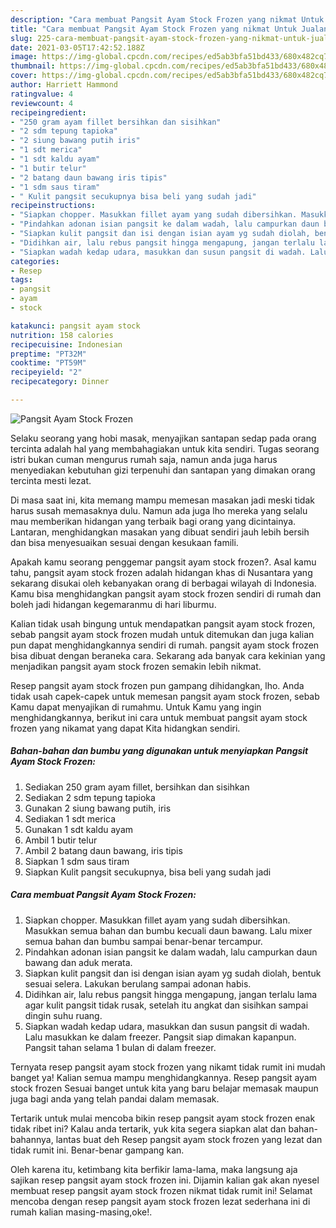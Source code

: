 ```yaml
---
description: "Cara membuat Pangsit Ayam Stock Frozen yang nikmat Untuk Jualan"
title: "Cara membuat Pangsit Ayam Stock Frozen yang nikmat Untuk Jualan"
slug: 225-cara-membuat-pangsit-ayam-stock-frozen-yang-nikmat-untuk-jualan
date: 2021-03-05T17:42:52.188Z
image: https://img-global.cpcdn.com/recipes/ed5ab3bfa51bd433/680x482cq70/pangsit-ayam-stock-frozen-foto-resep-utama.jpg
thumbnail: https://img-global.cpcdn.com/recipes/ed5ab3bfa51bd433/680x482cq70/pangsit-ayam-stock-frozen-foto-resep-utama.jpg
cover: https://img-global.cpcdn.com/recipes/ed5ab3bfa51bd433/680x482cq70/pangsit-ayam-stock-frozen-foto-resep-utama.jpg
author: Harriett Hammond
ratingvalue: 4
reviewcount: 4
recipeingredient:
- "250 gram ayam fillet bersihkan dan sisihkan"
- "2 sdm tepung tapioka"
- "2 siung bawang putih iris"
- "1 sdt merica"
- "1 sdt kaldu ayam"
- "1 butir telur"
- "2 batang daun bawang iris tipis"
- "1 sdm saus tiram"
- " Kulit pangsit secukupnya bisa beli yang sudah jadi"
recipeinstructions:
- "Siapkan chopper. Masukkan fillet ayam yang sudah dibersihkan. Masukkan semua bahan dan bumbu kecuali daun bawang. Lalu mixer semua bahan dan bumbu sampai benar-benar tercampur."
- "Pindahkan adonan isian pangsit ke dalam wadah, lalu campurkan daun bawang dan aduk merata."
- "Siapkan kulit pangsit dan isi dengan isian ayam yg sudah diolah, bentuk sesuai selera. Lakukan berulang sampai adonan habis."
- "Didihkan air, lalu rebus pangsit hingga mengapung, jangan terlalu lama agar kulit pangsit tidak rusak, setelah itu angkat dan sisihkan sampai dingin suhu ruang."
- "Siapkan wadah kedap udara, masukkan dan susun pangsit di wadah. Lalu masukkan ke dalam freezer. Pangsit siap dimakan kapanpun. Pangsit tahan selama 1 bulan di dalam freezer."
categories:
- Resep
tags:
- pangsit
- ayam
- stock

katakunci: pangsit ayam stock 
nutrition: 158 calories
recipecuisine: Indonesian
preptime: "PT32M"
cooktime: "PT59M"
recipeyield: "2"
recipecategory: Dinner

---
```



![Pangsit Ayam Stock Frozen](https://img-global.cpcdn.com/recipes/ed5ab3bfa51bd433/680x482cq70/pangsit-ayam-stock-frozen-foto-resep-utama.jpg)

Selaku seorang yang hobi masak, menyajikan santapan sedap pada orang tercinta adalah hal yang membahagiakan untuk kita sendiri. Tugas seorang istri bukan cuman mengurus rumah saja, namun anda juga harus menyediakan kebutuhan gizi terpenuhi dan santapan yang dimakan orang tercinta mesti lezat.

Di masa  saat ini, kita memang mampu memesan masakan jadi meski tidak harus susah memasaknya dulu. Namun ada juga lho mereka yang selalu mau memberikan hidangan yang terbaik bagi orang yang dicintainya. Lantaran, menghidangkan masakan yang dibuat sendiri jauh lebih bersih dan bisa menyesuaikan sesuai dengan kesukaan famili. 



Apakah kamu seorang penggemar pangsit ayam stock frozen?. Asal kamu tahu, pangsit ayam stock frozen adalah hidangan khas di Nusantara yang sekarang disukai oleh kebanyakan orang di berbagai wilayah di Indonesia. Kamu bisa menghidangkan pangsit ayam stock frozen sendiri di rumah dan boleh jadi hidangan kegemaranmu di hari liburmu.

Kalian tidak usah bingung untuk mendapatkan pangsit ayam stock frozen, sebab pangsit ayam stock frozen mudah untuk ditemukan dan juga kalian pun dapat menghidangkannya sendiri di rumah. pangsit ayam stock frozen bisa dibuat dengan beraneka cara. Sekarang ada banyak cara kekinian yang menjadikan pangsit ayam stock frozen semakin lebih nikmat.

Resep pangsit ayam stock frozen pun gampang dihidangkan, lho. Anda tidak usah capek-capek untuk memesan pangsit ayam stock frozen, sebab Kamu dapat menyajikan di rumahmu. Untuk Kamu yang ingin menghidangkannya, berikut ini cara untuk membuat pangsit ayam stock frozen yang nikamat yang dapat Kita hidangkan sendiri.

<!--inarticleads1-->

##### Bahan-bahan dan bumbu yang digunakan untuk menyiapkan Pangsit Ayam Stock Frozen:

1. Sediakan 250 gram ayam fillet, bersihkan dan sisihkan
1. Sediakan 2 sdm tepung tapioka
1. Gunakan 2 siung bawang putih, iris
1. Sediakan 1 sdt merica
1. Gunakan 1 sdt kaldu ayam
1. Ambil 1 butir telur
1. Ambil 2 batang daun bawang, iris tipis
1. Siapkan 1 sdm saus tiram
1. Siapkan  Kulit pangsit secukupnya, bisa beli yang sudah jadi




<!--inarticleads2-->

##### Cara membuat Pangsit Ayam Stock Frozen:

1. Siapkan chopper. Masukkan fillet ayam yang sudah dibersihkan. Masukkan semua bahan dan bumbu kecuali daun bawang. Lalu mixer semua bahan dan bumbu sampai benar-benar tercampur.
1. Pindahkan adonan isian pangsit ke dalam wadah, lalu campurkan daun bawang dan aduk merata.
1. Siapkan kulit pangsit dan isi dengan isian ayam yg sudah diolah, bentuk sesuai selera. Lakukan berulang sampai adonan habis.
1. Didihkan air, lalu rebus pangsit hingga mengapung, jangan terlalu lama agar kulit pangsit tidak rusak, setelah itu angkat dan sisihkan sampai dingin suhu ruang.
1. Siapkan wadah kedap udara, masukkan dan susun pangsit di wadah. Lalu masukkan ke dalam freezer. Pangsit siap dimakan kapanpun. Pangsit tahan selama 1 bulan di dalam freezer.




Ternyata resep pangsit ayam stock frozen yang nikamt tidak rumit ini mudah banget ya! Kalian semua mampu menghidangkannya. Resep pangsit ayam stock frozen Sesuai banget untuk kita yang baru belajar memasak maupun juga bagi anda yang telah pandai dalam memasak.

Tertarik untuk mulai mencoba bikin resep pangsit ayam stock frozen enak tidak ribet ini? Kalau anda tertarik, yuk kita segera siapkan alat dan bahan-bahannya, lantas buat deh Resep pangsit ayam stock frozen yang lezat dan tidak rumit ini. Benar-benar gampang kan. 

Oleh karena itu, ketimbang kita berfikir lama-lama, maka langsung aja sajikan resep pangsit ayam stock frozen ini. Dijamin kalian gak akan nyesel membuat resep pangsit ayam stock frozen nikmat tidak rumit ini! Selamat mencoba dengan resep pangsit ayam stock frozen lezat sederhana ini di rumah kalian masing-masing,oke!.

